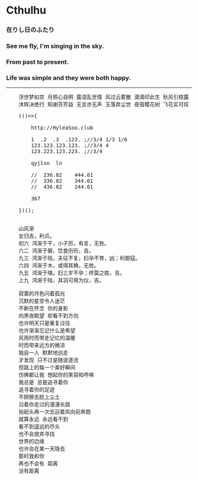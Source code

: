 # Cthulhu

### 在りし日のふたり
### See me fly, I'm singing in the sky.
### From past to present.
### Life was simple and they were both happy.
----------------------

<pre>
    浮世梦如空 月照心自明 露湿乱世情 风过云雾散 滴滴印此生 秋风引枝露 
	沐辉决绝行 知谢芬芳益 无言亦无声 玉落弃尘世 夜宿樱花树 飞花实可叹
</pre>

<pre>
	(()=>{
	
		http://HyleaSoo.club
		
		1  .2  .3  .123. ;//3/4 1/3 1/6
		123.123.123.123. ;//3/4 4
		123.223.123.223. ;//3/4 
		
		qyjlxn  ln

		//  236.82    444.61
		//  336.82    344.61
		//  436.82    244.61
		
		367
		
	})();
</pre>

<pre>

	山风渐
	女归吉，利贞。
	初六 鸿渐于干，小子厉，有言，无咎。
	六二 鸿渐于磐，饮食衎衎，吉。
	九三 鸿渐于陆，夫征不复，妇孕不育，凶；利御寇。
	六四 鸿渐于木，或得其桷，无咎。
	九五 鸿渐于陵。妇三岁不孕；终莫之胜，吉。
	上九 鸿渐于陆，其羽可用为仪，吉。

    寂寞的月色闪着孤光
    沉默的星空令人迷茫
    不断在怀念 你的身影
    向黑夜眺望 却看不到方向
    也许明天只是重复过往
    也许渐渐忘记什么是希望
    风雨时而带走记忆的温暖
    时而带来远方的微凉
    独自一人 默默地远走
    才发现 只不过是随波逐流
    但路上的每一个美好瞬间
    仿佛都让我 想起你的笑容和呼唤
    我总是 总是追寻着你
    追寻着你的足迹
    不顾擦去脸上尘土
    沿着你走过的漫漫长路
    抬起头再一次去迎着风向前奔跑
    就算永远 永远看不到
    看不到遥远的尽头
    也不会放弃寻找
    世界的边缘
    也许会在某一天隐去
    那时我和你
    再也不会有 距离
    没有距离
</pre>
    
